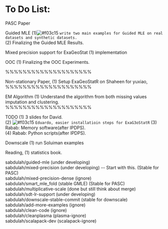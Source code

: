 # To Do List:
PASC Paper

Guided MLE
(1)![#f03c15](https://placehold.it/15/f03c15/000000?text=+)  `write two main examples for Guided MLE on real datasets and synthetic datasets.`<br />
(2) Finalizing the Guided MLE Results.<br />

Mixed precision support for ExaGeoStat
(1) implementation<br />

OOC 
(1) Finalizing the OOC Experiments.<br />

%%%%%%%%%%%%%%%%%%%%

Non-stationary Paper,
(1) Setup ExaGeoStatR on Shaheen for yuxiao,<br />
%%%%%%%%%%%%%%%%%%%%

EM Algorithm
(1) Understand the algorithm from both missing values imputation and clustering.<br />
%%%%%%%%%%%%%%%%%%%%

TODO
(1) 3 slides for David.<br />
(2) ![#f03c15](https://placehold.it/15/f03c15/000000?text=+) `Eduardo, easier installatioin steps for ExaG3oStatR`
(3) Rabab: Memory software(after IPDPS).<br />
(4) Rabab: Python scripts(after IPDPS).<br />

Downscale 
(1) run Soluiman examples

Reading,
(1) statistics book.



sabdulah/guided-mle               (under developing)<br />
sabdulah/mixed-precision          (under developing)  -- Start with this.   (Stable for PASC)<br />
sabdulah/mixed-precision-dense    (ignore) <br />
sabdulah/smart_mle_fold           (stable GMLE)                             (Stable for PASC)<br />
sabdulah/multiplicative-scale     (done but still think about merge)<br />
sabdulah/sdt-lr-support           (under developing)<br />
sabdulah/downscale-stable-commit  (stable for downscale)<br />
sabdulah/add-more-examples        (ignore)<br />
sabdulah/clean-code               (ignore)<br />
sabdulah/cleanplasma              (plasma-ignore)<br />
sabdulah/scalapack-dev            (scalapack-ignore) <br />


